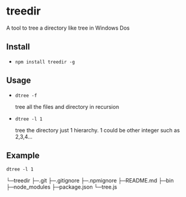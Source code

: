 treedir
======

A tool to tree a directory like tree in Windows Dos

Install
-------
* `npm install treedir -g`


Usage
-----
* `dtree -f`

  tree all the files and directory in recursion

* `dtree -l 1`

  tree the directory just 1 hierarchy. 1 could be other integer such as 2,3,4...

Example
----
`dtree -l 1`

  └─treedir
     ├─.git
     ├─.gitignore
     ├─.npmignore
     ├─README.md
     ├─bin
     ├─node_modules
     ├─package.json
     └─tree.js